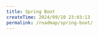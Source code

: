 ```yaml
---
title: Spring Boot
createTime: 2024/09/10 23:03:13
permalink: /roadmap/spring-boot/
---
```

<!-- ![Spring Boot](/images/spring-boot.jpg) -->